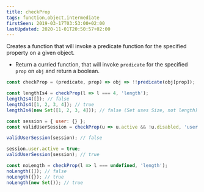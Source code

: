```yaml
---
title: checkProp
tags: function,object,intermediate
firstSeen: 2019-03-17T03:53:00+02:00
lastUpdated: 2020-11-01T20:50:57+02:00
---
```


Creates a function that will invoke a predicate function for the specified property on a given object.

- Return a curried function, that will invoke `predicate` for the specified `prop` on `obj` and return a boolean.

```js
const checkProp = (predicate, prop) => obj => !!predicate(obj[prop]);
```

```js
const lengthIs4 = checkProp(l => l === 4, 'length');
lengthIs4([]); // false
lengthIs4([1, 2, 3, 4]); // true
lengthIs4(new Set([1, 2, 3, 4])); // false (Set uses Size, not length)

const session = { user: {} };
const validUserSession = checkProp(u => u.active && !u.disabled, 'user');

validUserSession(session); // false

session.user.active = true;
validUserSession(session); // true

const noLength = checkProp(l => l === undefined, 'length');
noLength([]); // false
noLength({}); // true
noLength(new Set()); // true
```
